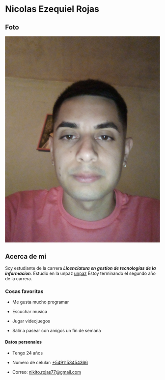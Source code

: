 # Nicolas Ezequiel Rojas

## Foto

   ![](./imagen/GMGT.jpg )

 ## Acerca de mi
 Soy estudiante de la carrera ***Licenciatura en gestion de tecnologias de la informacion***.
 Estudio en la unpaz [unpaz](www.unpaz..com.ar)
 Estoy terminando el segundo año de la carrera. 

 ### Cosas favoritas       

- Me gusta mucho programar

- Escuchar musica

- Jugar videojuegos

- Salir a pasear con amigos un fin de semana

#### Datos personales

- Tengo 24 años

- Numero de celular: [+5491153454366](https://web.whatsapp.com/send?phone=541153454366)

- Correo: <nikito.rojas77@gmail.com>
